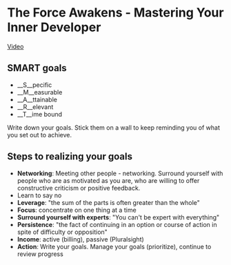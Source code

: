 # The Force Awakens - Mastering Your Inner Developer

[Video](https://youtu.be/AgnUu0y6A88?list=PL03Lrmd9CiGf2iIh4x8HM4iKmi6PhCe96)

## __SMART__ goals

* __S__pecific
* __M__easurable
* __A__ttainable
* __R__elevant
* __T__ime bound

Write down your goals. Stick them on a wall to keep reminding you of what you set out to achieve.

## Steps to realizing your goals

* __Networking__: Meeting other people - networking. Surround yourself with people who are as motivated as you are, who are willing to offer constructive criticism or positive feedback.
* Learn to say no
* __Leverage__: "the sum of the parts is often greater than the whole"
* __Focus__: concentrate on one thing at a time
* __Surround yourself with experts__: "You can't be expert with everything"
* __Persistence__: "the fact of continuing in an option or course of action in spite of difficulty or opposition"
* __Income__: active (billing), passive (Pluralsight)
* __Action__: Write your goals. Manage your goals (prioritize), continue to review progress


